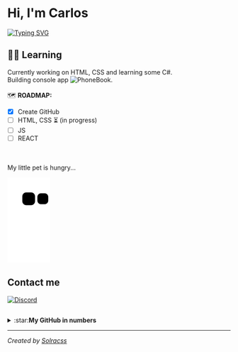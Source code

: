 # Hi, I'm Carlos

[![Typing SVG](https://readme-typing-svg.herokuapp.com?font=Noto+Sans&size=24&color=ADBAC7&Center=true&width=680&height=35&lines=Software+manual+tester;that+loves+to+become+web+developer;Join+me+on+my+journey)](https://git.io/typing-svg)
<br/>
## 👨‍🎓 Learning

Currently working on HTML, CSS and learning some C#.<br/>
Building console app ![PhoneBook](https://github.com/solracss/Phonebook).
<br/>
<br/>
🗺 **ROADMAP:**
- [x] Create GitHub
- [ ] HTML, CSS :hourglass_flowing_sand: (in progress)
- [ ] JS
- [ ] REACT
<br/>
<br/>
My little pet is hungry...

![Snake animation](https://github.com/solracss/solracss/blob/output/github-contribution-grid-snake.svg)



## Contact me
[![Discord](https://img.shields.io/badge/Contact-C4rlos%239278-blue?label=Discord&logo=discord&logoColor=ffffff)](https://discordapp.com/users/781484299098390529/)
##
<details>
<summary>:star:<b>My GitHub in numbers</b></summary><br/>

[![Top Langs-Dark](https://github-readme-stats.vercel.app/api/top-langs/?username=solracss&layout=compact&theme=dark#gh-dark-mode-only)](https://github.com/anuraghazra/github-readme-stats)<br/>
[![Top Langs-Light](https://github-readme-stats.vercel.app/api/top-langs/?username=solracss&layout=compact&theme=default#gh-light-mode-only)](https://github.com/anuraghazra/github-readme-stats#gh-light-mode-only)<br/>
![](https://komarev.com/ghpvc/?username=solracss&style=flat&label=Profile+Views&color=grey)
</details>


---

*Created by [Solracss](https://github.com/solracss)*

